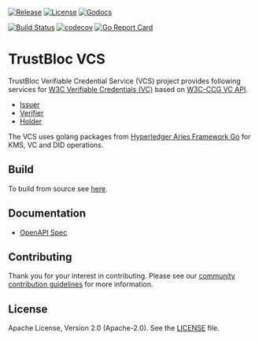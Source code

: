 [![Release](https://img.shields.io/github/release/trustbloc/vcs.svg?style=flat-square)](https://github.com/trustbloc/vcs/releases/latest)
[![License](https://img.shields.io/badge/License-Apache%202.0-blue.svg)](https://raw.githubusercontent.com/trustbloc/vcs/main/LICENSE)
[![Godocs](https://img.shields.io/badge/godoc-reference-blue.svg)](https://godoc.org/github.com/trustbloc/vcs)

[![Build Status](https://github.com/trustbloc/vcs/actions/workflows/build.yml/badge.svg?branch=main)](https://github.com/trustbloc/vcs/actions/workflows/build.yml)
[![codecov](https://codecov.io/gh/trustbloc/vcs/branch/main/graph/badge.svg)](https://codecov.io/gh/trustbloc/vcs)
[![Go Report Card](https://goreportcard.com/badge/github.com/trustbloc/vcs)](https://goreportcard.com/report/github.com/trustbloc/vcs)

# TrustBloc VCS

TrustBloc Verifiable Credential Service (VCS) project provides following services for [W3C Verifiable Credentials (VC)](https://www.w3.org/TR/vc-data-model/) based on [W3C-CCG VC API](https://w3c-ccg.github.io/vc-api/).
- [Issuer](https://w3c-ccg.github.io/vc-api/#issuing)
- [Verifier](https://w3c-ccg.github.io/vc-api/#verifying) 
- [Holder](https://w3c-ccg.github.io/vc-api/#presenting)

The VCS uses golang packages from [Hyperledger Aries Framework Go]([aries-framework-go](https://github.com/hyperledger/aries-framework-go/tree/main/pkg/doc/verifiable)) for KMS, VC and DID operations.

## Build
To build from source see [here](docs/build.md).

## Documentation
- [OpenAPI Spec](https://trustbloc.github.io/vcs/)

## Contributing
Thank you for your interest in contributing. Please see our [community contribution guidelines](https://github.com/trustbloc/community/blob/main/CONTRIBUTING.md) for more information.

## License
Apache License, Version 2.0 (Apache-2.0). See the [LICENSE](LICENSE) file.
